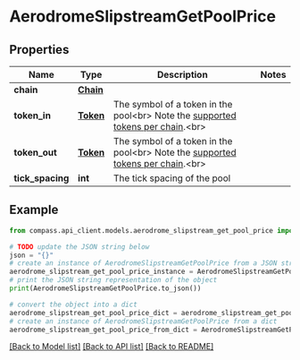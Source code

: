 # AerodromeSlipstreamGetPoolPrice


## Properties

Name | Type | Description | Notes
------------ | ------------- | ------------- | -------------
**chain** | [**Chain**](Chain.md) |  | 
**token_in** | [**Token**](Token.md) | The symbol of a token in the pool&lt;br&gt; Note the [supported tokens per chain](/#/#token-table).&lt;br&gt; | 
**token_out** | [**Token**](Token.md) | The symbol of a token in the pool&lt;br&gt; Note the [supported tokens per chain](/#/#token-table).&lt;br&gt; | 
**tick_spacing** | **int** | The tick spacing of the pool | 

## Example

```python
from compass.api_client.models.aerodrome_slipstream_get_pool_price import AerodromeSlipstreamGetPoolPrice

# TODO update the JSON string below
json = "{}"
# create an instance of AerodromeSlipstreamGetPoolPrice from a JSON string
aerodrome_slipstream_get_pool_price_instance = AerodromeSlipstreamGetPoolPrice.from_json(json)
# print the JSON string representation of the object
print(AerodromeSlipstreamGetPoolPrice.to_json())

# convert the object into a dict
aerodrome_slipstream_get_pool_price_dict = aerodrome_slipstream_get_pool_price_instance.to_dict()
# create an instance of AerodromeSlipstreamGetPoolPrice from a dict
aerodrome_slipstream_get_pool_price_from_dict = AerodromeSlipstreamGetPoolPrice.from_dict(aerodrome_slipstream_get_pool_price_dict)
```
[[Back to Model list]](../README.md#documentation-for-models) [[Back to API list]](../README.md#documentation-for-api-endpoints) [[Back to README]](../README.md)


